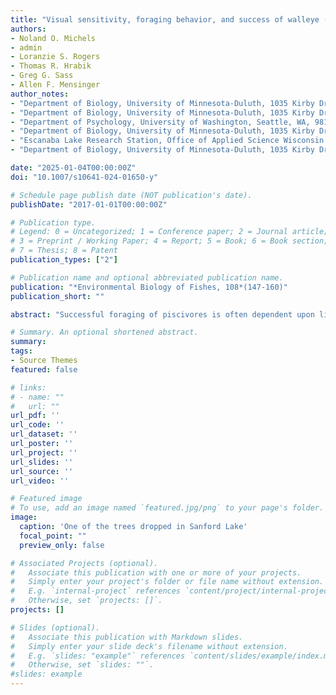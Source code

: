 ```yaml
---
title: "Visual sensitivity, foraging behavior, and success of walleye (Sander vitreus) under ecologically relevant downwelling light conditions"
authors:
- Noland O. Michels
- admin
- Loranzie S. Rogers
- Thomas R. Hrabik 
- Greg G. Sass
- Allen F. Mensinger
author_notes:
- "Department of Biology, University of Minnesota-Duluth, 1035 Kirby Drive, 207 SSB, Duluth, MN, 55812, USA"
- "Department of Biology, University of Minnesota-Duluth, 1035 Kirby Drive, 207 SSB, Duluth, MN, 55812, USA"
- "Department of Psychology, University of Washington, Seattle, WA, 98195, USA"
- "Department of Biology, University of Minnesota-Duluth, 1035 Kirby Drive, 207 SSB, Duluth, MN, 55812, USA"
- "Escanaba Lake Research Station, Office of Applied Science Wisconsin Department of Natural Resources, 3110 Trout Lake Station Drive, Boulder Junction, WI, 54512, USA"
- "Department of Biology, University of Minnesota-Duluth, 1035 Kirby Drive, 207 SSB, Duluth, MN, 55812, USA"

date: "2025-01-04T00:00:00Z"
doi: "10.1007/s10641-024-01650-y"

# Schedule page publish date (NOT publication's date).
publishDate: "2017-01-01T00:00:00Z"

# Publication type.
# Legend: 0 = Uncategorized; 1 = Conference paper; 2 = Journal article;
# 3 = Preprint / Working Paper; 4 = Report; 5 = Book; 6 = Book section;
# 7 = Thesis; 8 = Patent
publication_types: ["2"]

# Publication name and optional abbreviated publication name.
publication: "*Environmental Biology of Fishes, 108*(147-160)"
publication_short: ""

abstract: "Successful foraging of piscivores is often dependent upon light availability in their visual habitat and is often influenced by a number of abiotic and biotic factors. In north-temperate lakes, dissolved organic carbon concentrations vary greatly, thus likely influencing foraging success. To understand the impact this has on the walleye (Sander vitreus), we sought to study foraging success at various light intensities under physiologically relevant downwelling light conditions in a laboratory foraging arena. Using electroretinography to determine physiologically relevant light conditions in adult walleye, we found that fish exhibit broad spectral sensitivity that was greatest from 500 to 550 nm. Under optimal light conditions (525 nm), we next determined the reaction distance and foraging success of age-0 walleye at various light intensities. The average reaction distance of age-0 walleye increased rapidly from 12 cm in complete darkness to 27 cm at civil twilight (1 lx or 3.16 × 1013 photons m−2 s−1) and then plateaued, ranging from 28 to 30 cm at higher light intensities. Prey capture success of age-0 walleye was greatest under low light conditions, averaging 20.5% from nautical twilight to civil twilight at − 3° solar altitude (0.05–1 lx or 1.58 × 1011–3.16 × 1013 photons m−2 s−1) and declined to 10–12% as light intensity increased and in full darkness. Walleye may be best suited for environments with predominantly green downwelling light and age-0 foraging was most successful at nautical and civil twilight. In north-temperate lakes, dissolved organic carbon concentrations can fluctuate interannually due to climate change. Defining preferred juvenile walleye foraging conditions allows for predictions of climate change influences on walleye habitat and age-0 recruitment."

# Summary. An optional shortened abstract.
summary:  
tags:
- Source Themes
featured: false

# links:
# - name: ""
#   url: ""
url_pdf: ''
url_code: ''
url_dataset: ''
url_poster: ''
url_project: ''
url_slides: ''
url_source: ''
url_video: ''

# Featured image
# To use, add an image named `featured.jpg/png` to your page's folder. 
image:
  caption: 'One of the trees dropped in Sanford Lake'
  focal_point: ""
  preview_only: false

# Associated Projects (optional).
#   Associate this publication with one or more of your projects.
#   Simply enter your project's folder or file name without extension.
#   E.g. `internal-project` references `content/project/internal-project/index.md`.
#   Otherwise, set `projects: []`.
projects: []

# Slides (optional).
#   Associate this publication with Markdown slides.
#   Simply enter your slide deck's filename without extension.
#   E.g. `slides: "example"` references `content/slides/example/index.md`.
#   Otherwise, set `slides: ""`.
#slides: example
---
```





